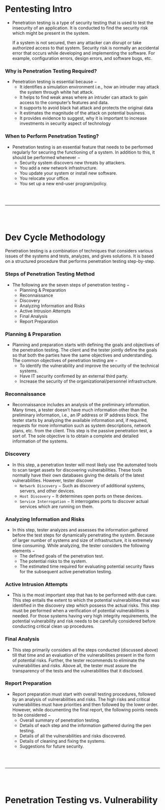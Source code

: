 # Pentesting Intro

- Penetration testing is a type of security testing that is used to test the insecurity of an application. It is conducted to find the security risk which might be present in the system.
  
  If a system is not secured, then any attacker can disrupt or take authorized access to that system. Security risk is normally an accidental error that occurs while developing and implementing the software. For example, configuration errors, design errors, and software bugs, etc.
  
### Why is Penetration Testing Required?

- Penetration testing is essential because −
  - It identifies a simulation environment i.e., how an intruder may attack the system through white hat attack.
  - It helps to find weak areas where an intruder can attack to gain access to the computer’s features and data.
  - It supports to avoid black hat attack and protects the original data
  - It estimates the magnitude of the attack on potential business.
  - It provides evidence to suggest, why it is important to increase investments in security aspect of technology

### When to Perform Penetration Testing?

- Penetration testing is an essential feature that needs to be performed regularly for securing the functioning of a system. In addition to this, it should be performed whenever −
  - Security system discovers new threats by attackers.
  - You add a new network infrastructure.
  - You update your system or install new software.
  - You relocate your office.
  - You set up a new end-user program/policy.

<br>
<Br>

---

<br>
<Br>

# Dev Cycle Methodology

Penetration testing is a combination of techniques that considers various issues of the systems and tests, analyzes, and gives solutions. It is based on a structured procedure that performs penetration testing step-by-step.

### Steps of Penetration Testing Method

- The following are the seven steps of penetration testing −
  - Planning & Preparation
  - Reconnaissance
  - Discovery
  - Analyzing Information and Risks
  - Active Intrusion Attempts
  - Final Analysis
  - Report Preparation

### Planning & Preparation

- Planning and preparation starts with defining the goals and objectives of the penetration testing. The client and the tester jointly define the goals so that both the parties have the same objectives and understanding. The common objectives of penetration testing are −
  - To identify the vulnerability and improve the security of the technical systems.
  - Have IT security confirmed by an external third party.
  - Increase the security of the organizational/personnel infrastructure.

### Reconnaissance

- Reconnaissance includes an analysis of the preliminary information. Many times, a tester doesn’t have much information other than the preliminary information, i.e., an IP address or IP address block. The tester starts by analyzing the available information and, if required, requests for more information such as system descriptions, network plans, etc. from the client. This step is the passive penetration test, a sort of. The sole objective is to obtain a complete and detailed information of the systems.

### Discovery

- In this step, a penetration tester will most likely use the automated tools to scan target assets for discovering vulnerabilities. These tools normally have their own databases giving the details of the latest vulnerabilities. However, tester discover
  - `Network Discovery` − Such as discovery of additional systems, servers, and other devices.
  - `Host Discovery` − It determines open ports on these devices.
  - `Service Interrogation` − It interrogates ports to discover actual services which are running on them.

### Analyzing Information and Risks

- In this step, tester analyzes and assesses the information gathered before the test steps for dynamically penetrating the system. Because of larger number of systems and size of infrastructure, it is extremely time consuming. While analyzing, the tester considers the following elements −
  - The defined goals of the penetration test.
  - The potential risks to the system.
  - The estimated time required for evaluating potential security flaws for the subsequent active penetration testing.

### Active Intrusion Attempts

- This is the most important step that has to be performed with due care. This step entails the extent to which the potential vulnerabilities that was identified in the discovery step which possess the actual risks. This step must be performed when a verification of potential vulnerabilities is needed. For those systems having very high integrity requirements, the potential vulnerability and risk needs to be carefully considered before conducting critical clean up procedures.

### Final Analysis

- This step primarily considers all the steps conducted (discussed above) till that time and an evaluation of the vulnerabilities present in the form of potential risks. Further, the tester recommends to eliminate the vulnerabilities and risks. Above all, the tester must assure the transparency of the tests and the vulnerabilities that it disclosed.

### Report Preparation

- Report preparation must start with overall testing procedures, followed by an analysis of vulnerabilities and risks. The high risks and critical vulnerabilities must have priorities and then followed by the lower order. However, while documenting the final report, the following points needs to be considered −
  - Overall summary of penetration testing.
  - Details of each step and the information gathered during the pen testing.
  - Details of all the vulnerabilities and risks discovered.
  - Details of cleaning and fixing the systems.
  - Suggestions for future security.

<br>
<br>

---

<br>
<br>

# Penetration Testing vs. Vulnerability

  

